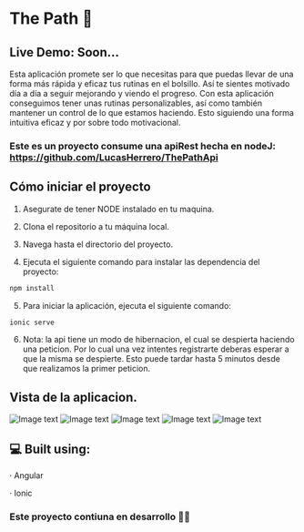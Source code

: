 ﻿# The Path 💪

## Live Demo: Soon...

Esta aplicación promete ser lo que necesitas para que puedas llevar de una forma más rápida y eficaz tus rutinas en el bolsillo. Así te sientes motivado día a día a seguir mejorando y viendo el progreso.
Con esta aplicación conseguimos tener unas rutinas personalizables, así como también mantener un control de lo que estamos haciendo. Esto siguiendo una forma intuitiva eficaz y por sobre todo motivacional. 

### Este es un proyecto consume una apiRest hecha en nodeJ: https://github.com/LucasHerrero/ThePathApi

## Cómo iniciar el proyecto

1. Asegurate de tener NODE instalado en tu maquina.

2. Clona el repositorio a tu máquina local.

3. Navega hasta el directorio del proyecto.

4. Ejecuta el siguiente comando para instalar las dependencia del proyecto:

```sh
npm install
```

5. Para iniciar la aplicación, ejecuta el siguiente comando:

```sh
ionic serve
```

6. Nota: la api tiene un modo de hibernacion, el cual se despierta haciendo una peticion. Por lo cual una vez intentes registrarte deberas esperar a que la misma se despierte. Esto puede tardar hasta 5 minutos desde que realizamos la primer peticion.

## Vista de la aplicacion.

![Image text](https://github.com/LucasHerrero/The-Path/blob/main/tusrutinas.png)
![Image text](https://github.com/LucasHerrero/The-Path/blob/main/TuSemana.png)
![Image text](https://github.com/LucasHerrero/The-Path/blob/main/login.png)
![Image text](https://github.com/LucasHerrero/The-Path/blob/main/creacion.png)
![Image text](https://github.com/LucasHerrero/The-Path/blob/main/home.png)

## 💻 Built using:

· Angular

· Ionic

### Este proyecto contiuna en desarrollo 🔨🔧
